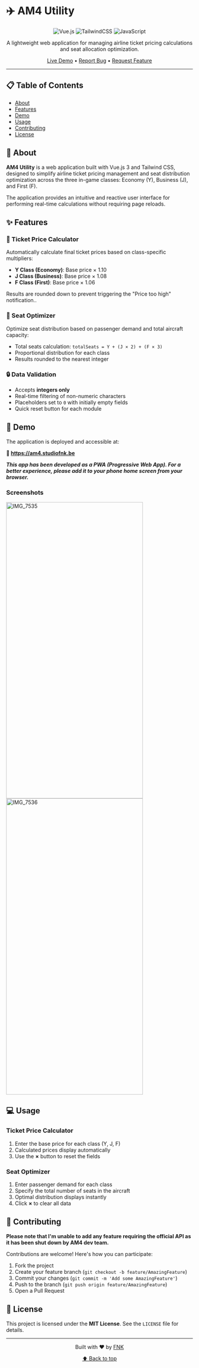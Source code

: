 # ✈️ AM4 Utility

<div align="center">

![Vue.js](https://img.shields.io/badge/Vue.js-35495E?style=for-the-badge&logo=vuedotjs&logoColor=4FC08D)
![TailwindCSS](https://img.shields.io/badge/Tailwind_CSS-38B2AC?style=for-the-badge&logo=tailwind-css&logoColor=white)
![JavaScript](https://img.shields.io/badge/JavaScript-F7DF1E?style=for-the-badge&logo=javascript&logoColor=black)

A lightweight web application for managing airline ticket pricing calculations and seat allocation optimization.

<a href="https://am4.studiofnk.be" target="_blank" rel="noopener noreferrer">Live Demo</a> • <a href="https://github.com/enzoscarpa-fnk/AM4Util/issues" target="_blank">Report Bug</a> • <a href="https://github.com/enzoscarpa-fnk/AM4Util/issues" target="_blank">Request Feature</a>

</div>

---

## 📋 Table of Contents

- [About](#-about)
- [Features](#-features)
- [Demo](#-demo)
- [Usage](#-usage)
- [Contributing](#-contributing)
- [License](#-license)

## 🎯 About

**AM4 Utility** is a web application built with Vue.js 3 and Tailwind CSS, designed to simplify airline ticket pricing management and seat distribution optimization across the three in-game classes: Economy (Y), Business (J), and First (F).

The application provides an intuitive and reactive user interface for performing real-time calculations without requiring page reloads.

## ✨ Features

### 🎫 Ticket Price Calculator

Automatically calculate final ticket prices based on class-specific multipliers:

- **Y Class (Economy)**: Base price × 1.10
- **J Class (Business)**: Base price × 1.08
- **F Class (First)**: Base price × 1.06

Results are rounded down to prevent triggering the "Price too high" notification..

### 💺 Seat Optimizer

Optimize seat distribution based on passenger demand and total aircraft capacity:

- Total seats calculation: `totalSeats = Y + (J × 2) + (F × 3)`
- Proportional distribution for each class
- Results rounded to the nearest integer

### 🔒 Data Validation

- Accepts **integers only**
- Real-time filtering of non-numeric characters
- Placeholders set to `0` with initially empty fields
- Quick reset button for each module

## 🛫 Demo

The application is deployed and accessible at:

**🔗 <a href="https://am4.studiofnk.be" target="_blank" rel="noopener noreferrer">https://am4.studiofnk.be</a>**

***This app has been developed as a PWA (Progressive Web App). For a better experience, please add it to your phone home screen from your browser.***

### Screenshots

<img width="369" height="800" alt="IMG_7535" src="https://github.com/user-attachments/assets/950e64c3-ddd1-4bb8-8af6-73517204ec9d" />
<img width="369" height="800" alt="IMG_7536" src="https://github.com/user-attachments/assets/7a436f7c-42b1-460c-a8a0-0aa9736920bc" />

## 💻 Usage

### Ticket Price Calculator

1. Enter the base price for each class (Y, J, F)
2. Calculated prices display automatically
3. Use the **×** button to reset the fields

### Seat Optimizer

1. Enter passenger demand for each class
2. Specify the total number of seats in the aircraft
3. Optimal distribution displays instantly
4. Click **×** to clear all data

## 🤝 Contributing

**Please note that I'm unable to add any feature requiring the official API as it has been shut down by AM4 dev team.**

Contributions are welcome! Here's how you can participate:

1. Fork the project
2. Create your feature branch (`git checkout -b feature/AmazingFeature`)
3. Commit your changes (`git commit -m 'Add some AmazingFeature'`)
4. Push to the branch (`git push origin feature/AmazingFeature`)
5. Open a Pull Request

## 📝 License

This project is licensed under the **MIT License**. See the `LICENSE` file for details.

---

<div align="center">

Built with ❤️ by [FNK](https://github.com/enzoscarpa-fnk)

[⬆ Back to top](#am4-vuejs-utility)

</div>
